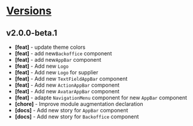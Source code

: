 # [Versions](https://github.com/Tracktor/design-system/releases)

## v2.0.0-beta.1
- **[feat]** - update theme colors
- **[feat]** - add new`Backoffice` component
- **[feat]** - add new`AppBar` component
- **[feat]** - Add new `Logo`
- **[feat]** - Add new `Logo` for supplier
- **[feat]** - Add new `TextFieldAppBar` component
- **[feat]** - Add new `ActionAppBar` component
- **[feat]** - Add new `AvatarAppBar` component
- **[feat]** - adapte `NavigationMenu` component for new `AppBar` component
- **[chore]** - Improve module augmentation declaration
- **[docs]** - Add new story for `AppBar` component
- **[docs]** - Add new story for `Backoffice` component
